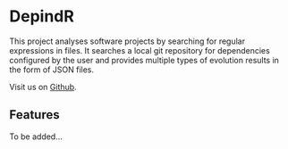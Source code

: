 # DepindR
This project analyses software projects by searching for regular expressions in files.
It searches a local git repository for dependencies configured by the user and provides multiple types of evolution results in the form of JSON files.

Visit us on [Github](https://github.com/dxworks/depindr).

## Features
To be added...
